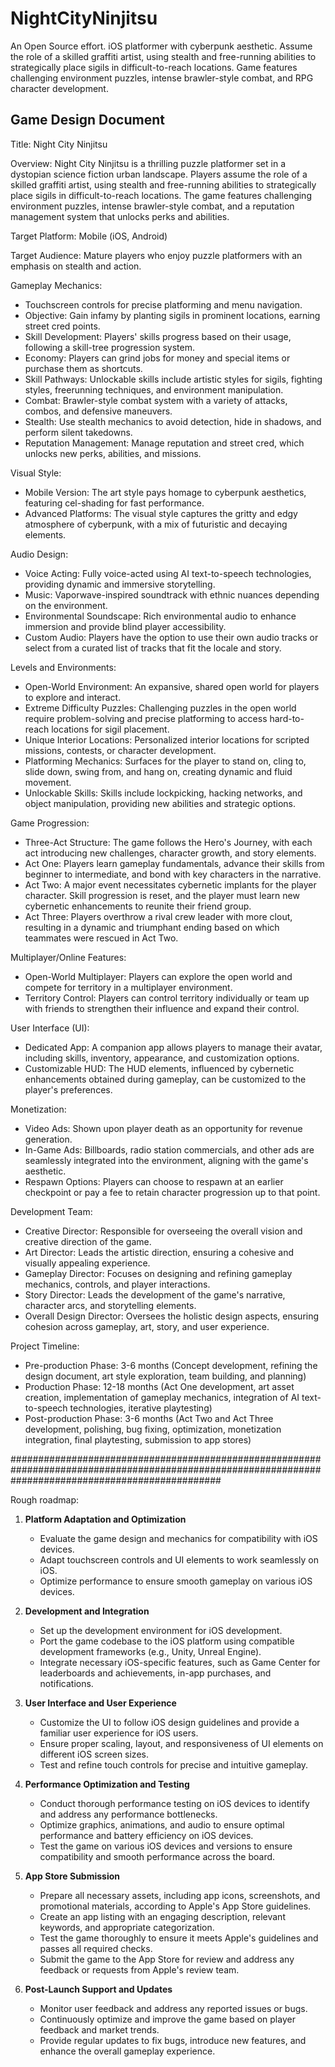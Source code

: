 # NightCityNinjitsu
An Open Source effort. iOS platformer with cyberpunk aesthetic. Assume the role of a skilled graffiti artist, using stealth and free-running abilities to strategically place sigils in difficult-to-reach locations. Game features challenging environment puzzles, intense brawler-style combat, and RPG character development.

Game Design Document
-------------------

Title: Night City Ninjitsu

Overview:
Night City Ninjitsu is a thrilling puzzle platformer set in a dystopian science fiction urban landscape. Players assume the role of a skilled graffiti artist, using stealth and free-running abilities to strategically place sigils in difficult-to-reach locations. The game features challenging environment puzzles, intense brawler-style combat, and a reputation management system that unlocks perks and abilities.

Target Platform: Mobile (iOS, Android)

Target Audience: Mature players who enjoy puzzle platformers with an emphasis on stealth and action.

Gameplay Mechanics:
- Touchscreen controls for precise platforming and menu navigation.
- Objective: Gain infamy by planting sigils in prominent locations, earning street cred points.
- Skill Development: Players' skills progress based on their usage, following a skill-tree progression system.
- Economy: Players can grind jobs for money and special items or purchase them as shortcuts.
- Skill Pathways: Unlockable skills include artistic styles for sigils, fighting styles, freerunning techniques, and environment manipulation.
- Combat: Brawler-style combat system with a variety of attacks, combos, and defensive maneuvers.
- Stealth: Use stealth mechanics to avoid detection, hide in shadows, and perform silent takedowns.
- Reputation Management: Manage reputation and street cred, which unlocks new perks, abilities, and missions.

Visual Style:
- Mobile Version: The art style pays homage to cyberpunk aesthetics, featuring cel-shading for fast performance.
- Advanced Platforms: The visual style captures the gritty and edgy atmosphere of cyberpunk, with a mix of futuristic and decaying elements.

Audio Design:
- Voice Acting: Fully voice-acted using AI text-to-speech technologies, providing dynamic and immersive storytelling.
- Music: Vaporwave-inspired soundtrack with ethnic nuances depending on the environment.
- Environmental Soundscape: Rich environmental audio to enhance immersion and provide blind player accessibility.
- Custom Audio: Players have the option to use their own audio tracks or select from a curated list of tracks that fit the locale and story.

Levels and Environments:
- Open-World Environment: An expansive, shared open world for players to explore and interact.
- Extreme Difficulty Puzzles: Challenging puzzles in the open world require problem-solving and precise platforming to access hard-to-reach locations for sigil placement.
- Unique Interior Locations: Personalized interior locations for scripted missions, contests, or character development.
- Platforming Mechanics: Surfaces for the player to stand on, cling to, slide down, swing from, and hang on, creating dynamic and fluid movement.
- Unlockable Skills: Skills include lockpicking, hacking networks, and object manipulation, providing new abilities and strategic options.

Game Progression:
- Three-Act Structure: The game follows the Hero's Journey, with each act introducing new challenges, character growth, and story elements.
- Act One: Players learn gameplay fundamentals, advance their skills from beginner to intermediate, and bond with key characters in the narrative.
- Act Two: A major event necessitates cybernetic implants for the player character. Skill progression is reset, and the player must learn new cybernetic enhancements to reunite their friend group.
- Act Three: Players overthrow a rival crew leader with more clout, resulting in a dynamic and triumphant ending based on which teammates were rescued in Act Two.

Multiplayer/Online Features:
- Open-World Multiplayer: Players can explore the open world and compete for territory in a multiplayer environment.
- Territory Control: Players can control territory individually or team up with friends to strengthen their influence and expand their control.

User Interface (UI):
- Dedicated App: A companion app allows players to manage their avatar, including skills, inventory, appearance, and customization options.
- Customizable HUD: The HUD elements, influenced by cybernetic enhancements obtained during gameplay, can be customized to the player's preferences.

Monetization:
- Video Ads: Shown upon player death as an opportunity for revenue generation.
- In-Game Ads: Billboards, radio station commercials, and other ads are seamlessly integrated into the environment, aligning with the game's aesthetic.
- Respawn Options: Players can choose to respawn at an earlier checkpoint or pay a fee to retain character progression up to that point.

Development Team:
- Creative Director: Responsible for overseeing the overall vision and creative direction of the game.
- Art Director: Leads the artistic direction, ensuring a cohesive and visually appealing experience.
- Gameplay Director: Focuses on designing and refining gameplay mechanics, controls, and player interactions.
- Story Director: Leads the development of the game's narrative, character arcs, and storytelling elements.
- Overall Design Director: Oversees the holistic design aspects, ensuring cohesion across gameplay, art, story, and user experience.

Project Timeline:
- Pre-production Phase: 3-6 months (Concept development, refining the design document, art style exploration, team building, and planning)
- Production Phase: 12-18 months (Act One development, art asset creation, implementation of gameplay mechanics, integration of AI text-to-speech technologies, iterative playtesting)
- Post-production Phase: 3-6 months (Act Two and Act Three development, polishing, bug fixing, optimization, monetization integration, final playtesting, submission to app stores)

######################################################################################################################################################

Rough roadmap:

1. **Platform Adaptation and Optimization**
   - Evaluate the game design and mechanics for compatibility with iOS devices.
   - Adapt touchscreen controls and UI elements to work seamlessly on iOS.
   - Optimize performance to ensure smooth gameplay on various iOS devices.

2. **Development and Integration**
   - Set up the development environment for iOS development.
   - Port the game codebase to the iOS platform using compatible development frameworks (e.g., Unity, Unreal Engine).
   - Integrate necessary iOS-specific features, such as Game Center for leaderboards and achievements, in-app purchases, and notifications.

3. **User Interface and User Experience**
   - Customize the UI to follow iOS design guidelines and provide a familiar user experience for iOS users.
   - Ensure proper scaling, layout, and responsiveness of UI elements on different iOS screen sizes.
   - Test and refine touch controls for precise and intuitive gameplay.

4. **Performance Optimization and Testing**
   - Conduct thorough performance testing on iOS devices to identify and address any performance bottlenecks.
   - Optimize graphics, animations, and audio to ensure optimal performance and battery efficiency on iOS devices.
   - Test the game on various iOS devices and versions to ensure compatibility and smooth performance across the board.

5. **App Store Submission**
   - Prepare all necessary assets, including app icons, screenshots, and promotional materials, according to Apple's App Store guidelines.
   - Create an app listing with an engaging description, relevant keywords, and appropriate categorization.
   - Test the game thoroughly to ensure it meets Apple's guidelines and passes all required checks.
   - Submit the game to the App Store for review and address any feedback or requests from Apple's review team.

6. **Post-Launch Support and Updates**
   - Monitor user feedback and address any reported issues or bugs.
   - Continuously optimize and improve the game based on player feedback and market trends.
   - Provide regular updates to fix bugs, introduce new features, and enhance the overall gameplay experience.


